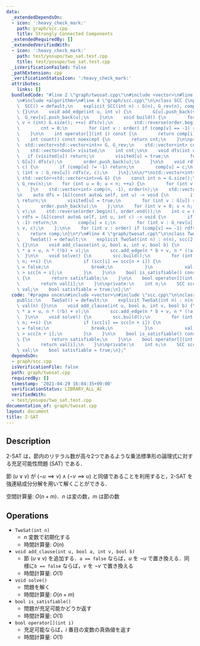 ```yaml
---
data:
  _extendedDependsOn:
  - icon: ':heavy_check_mark:'
    path: graph/scc.cpp
    title: Strongly Connected Components
  _extendedRequiredBy: []
  _extendedVerifiedWith:
  - icon: ':heavy_check_mark:'
    path: test/yosupo/two_sat.test.cpp
    title: test/yosupo/two_sat.test.cpp
  _isVerificationFailed: false
  _pathExtension: cpp
  _verificationStatusIcon: ':heavy_check_mark:'
  attributes:
    links: []
  bundledCode: "#line 2 \"graph/twosat.cpp\"\n#include <vector>\n#line 2 \"graph/scc.cpp\"\
    \n#include <algorithm>\n#line 4 \"graph/scc.cpp\"\n\nclass SCC {\npublic:\n  \
    \  SCC() = default;\n    explicit SCC(int n) : G(n), G_rev(n), comp(n, -1), visited(n)\
    \ {}\n\n    void add_edge(int u, int v) {\n        G[u].push_back(v);\n      \
    \  G_rev[v].push_back(u);\n    }\n\n    void build() {\n        for (int v = 0;\
    \ v < (int) G.size(); ++v) dfs(v);\n        std::reverse(order.begin(), order.end());\n\
    \        cnt = 0;\n        for (int v : order) if (comp[v] == -1) rdfs(v, cnt++);\n\
    \    }\n\n    int operator[](int i) const {\n        return comp[i];\n    }\n\n\
    \    int count() const noexcept {\n        return cnt;\n    }\n\nprivate:\n  \
    \  std::vector<std::vector<int>> G, G_rev;\n    std::vector<int> comp, order;\n\
    \    std::vector<bool> visited;\n    int cnt;\n\n    void dfs(int u) {\n     \
    \   if (visited[u]) return;\n        visited[u] = true;\n        for (int v :\
    \ G[u]) dfs(v);\n        order.push_back(u);\n    }\n\n    void rdfs(int u, int\
    \ c) {\n        if (comp[u] != -1) return;\n        comp[u] = c;\n        for\
    \ (int v : G_rev[u]) rdfs(v, c);\n    }\n};\n\n/*\nstd::vector<int> scc_decomposition(const\
    \ std::vector<std::vector<int>>& G) {\n    const int n = G.size();\n    std::vector<std::vector<int>>\
    \ G_rev(n);\n    for (int u = 0; u < n; ++u) {\n        for (int v : G[u]) G_rev[v].push_back(u);\n\
    \    }\n    std::vector<int> comp(n, -1), order(n);\n    std::vector<bool> visited(n);\n\
    \n    auto dfs = [&](const auto& self, int u) -> void {\n        if (visited[u])\
    \ return;\n        visited[u] = true;\n        for (int v : G[u]) self(self, v);\n\
    \        order.push_back(u);\n    };\n\n    for (int v = 0; v < n; ++v) dfs(dfs,\
    \ v);\n    std::reverse(order.begin(), order.end());\n    int c = 0;\n\n    auto\
    \ rdfs = [&](const auto& self, int u, int c) -> void {\n        if (comp[u] !=\
    \ -1) return;\n        comp[u] = c;\n        for (int v : G_rev[u]) self(self,\
    \ v, c);\n    };\n\n    for (int v : order) if (comp[v] == -1) rdfs(rdfs, v, c++);\n\
    \    return comp;\n}\n*/\n#line 4 \"graph/twosat.cpp\"\n\nclass TwoSat {\npublic:\n\
    \    TwoSat() = default;\n    explicit TwoSat(int n) : n(n), scc(2 * n), val(n)\
    \ {}\n\n    void add_clause(int u, bool a, int v, bool b) {\n        scc.add_edge(n\
    \ * a + u, n * (!b) + v);\n        scc.add_edge(n * b + v, n * (!a) + u);\n  \
    \  }\n\n    void solve() {\n        scc.build();\n        for (int i = 0; i <\
    \ n; ++i) {\n            if (scc[i] == scc[n + i]) {\n                satisfiable\
    \ = false;\n                break;\n            }\n            val[i] = scc[i]\
    \ > scc[n + i];\n        }\n    }\n\n    bool is_satisfiable() const noexcept\
    \ {\n        return satisfiable;\n    }\n\n    bool operator[](int i) const {\n\
    \        return val[i];\n    }\n\nprivate:\n    int n;\n    SCC scc;\n    std::vector<bool>\
    \ val;\n    bool satisfiable = true;\n};\n"
  code: "#pragma once\n#include <vector>\n#include \"scc.cpp\"\n\nclass TwoSat {\n\
    public:\n    TwoSat() = default;\n    explicit TwoSat(int n) : n(n), scc(2 * n),\
    \ val(n) {}\n\n    void add_clause(int u, bool a, int v, bool b) {\n        scc.add_edge(n\
    \ * a + u, n * (!b) + v);\n        scc.add_edge(n * b + v, n * (!a) + u);\n  \
    \  }\n\n    void solve() {\n        scc.build();\n        for (int i = 0; i <\
    \ n; ++i) {\n            if (scc[i] == scc[n + i]) {\n                satisfiable\
    \ = false;\n                break;\n            }\n            val[i] = scc[i]\
    \ > scc[n + i];\n        }\n    }\n\n    bool is_satisfiable() const noexcept\
    \ {\n        return satisfiable;\n    }\n\n    bool operator[](int i) const {\n\
    \        return val[i];\n    }\n\nprivate:\n    int n;\n    SCC scc;\n    std::vector<bool>\
    \ val;\n    bool satisfiable = true;\n};"
  dependsOn:
  - graph/scc.cpp
  isVerificationFile: false
  path: graph/twosat.cpp
  requiredBy: []
  timestamp: '2021-04-29 16:04:35+09:00'
  verificationStatus: LIBRARY_ALL_AC
  verifiedWith:
  - test/yosupo/two_sat.test.cpp
documentation_of: graph/twosat.cpp
layout: document
title: 2-SAT
---
```


## Description

2-SAT は，節内のリテラル数が高々2つであるような乗法標準形の論理式に対する充足可能性問題 (SAT) である．

節 $(u \lor v)$ が $(\lnot u \implies v) \land (\lnot v \implies u)$ と同値であることを利用すると，2-SAT を強連結成分分解を用いて解くことができる．

空間計算量: $O(n + m)$．$n$ は変の数，$m$ は節の数

## Operations

- `TwoSat(int n)`
    - $n$ 変数で初期化する
    - 時間計算量: $O(n)$
- `void add_clause(int u, bool a, int v, bool b)`
    - 節 $(u \lor v)$ を追加する．`a == false` ならば，$u$ を $\lnot u$ で置き換える．同様に`b == false` ならば，$v$ を $\lnot v$ で置き換える
    - 時間計算量: $O(1)$
- `void solve()`
    - 問題を解く
    - 時間計算量: $O(n + m)$
- `bool is_satisfiable()`
    - 問題が充足可能かどうか返す
    - 時間計算量: $O(1)$
- `bool operator[](int i)`
    - 充足可能ならば，$i$ 番目の変数の真偽値を返す
    - 時間計算量: $O(1)$